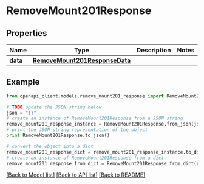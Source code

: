 # RemoveMount201Response


## Properties
Name | Type | Description | Notes
------------ | ------------- | ------------- | -------------
**data** | [**RemoveMount201ResponseData**](RemoveMount201ResponseData.md) |  | 

## Example

```python
from openapi_client.models.remove_mount201_response import RemoveMount201Response

# TODO update the JSON string below
json = "{}"
# create an instance of RemoveMount201Response from a JSON string
remove_mount201_response_instance = RemoveMount201Response.from_json(json)
# print the JSON string representation of the object
print RemoveMount201Response.to_json()

# convert the object into a dict
remove_mount201_response_dict = remove_mount201_response_instance.to_dict()
# create an instance of RemoveMount201Response from a dict
remove_mount201_response_from_dict = RemoveMount201Response.from_dict(remove_mount201_response_dict)
```
[[Back to Model list]](../README.md#documentation-for-models) [[Back to API list]](../README.md#documentation-for-api-endpoints) [[Back to README]](../README.md)


